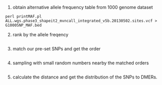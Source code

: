 
1. obtain alternative allele frequency table from 1000 genome dataset
```
perl printMAF.pl ALL.wgs.phase3_shapeit2_mvncall_integrated_v5b.20130502.sites.vcf > G1000SNP_MAF.bed
```
2. rank by the allele freqency
```
```
3. match our pre-set SNPs and get the order
```
```
4. sampling with small random numbers nearby the matched orders
```
```
5. calculate the distance and get the distribution of the SNPs to DMERs.
```
```

